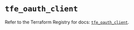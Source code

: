 # `tfe_oauth_client`

Refer to the Terraform Registry for docs: [`tfe_oauth_client`](https://registry.terraform.io/providers/hashicorp/tfe/0.64.0/docs/resources/oauth_client).

